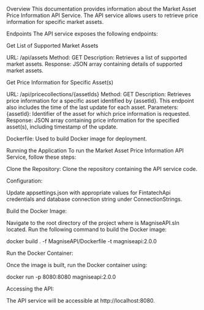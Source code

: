 Overview
This documentation provides information about the Market Asset Price Information API Service. The API service allows users to retrieve price information for specific market assets.

Endpoints
The API service exposes the following endpoints:

Get List of Supported Market Assets

URL: /api/assets
Method: GET
Description: Retrieves a list of supported market assets.
Response: JSON array containing details of supported market assets.

Get Price Information for Specific Asset(s)

URL: /api/pricecollections/{assetIds}
Method: GET
Description: Retrieves price information for a specific asset identified by {assetId}. This endpoint also includes the time of the last update for each asset.
Parameters:
{assetId}: Identifier of the asset for which price information is requested.
Response: JSON array containing price information for the specified asset(s), including timestamp of the update.

Dockerfile: Used to build Docker image for deployment.

Running the Application
To run the Market Asset Price Information API Service, follow these steps:

Clone the Repository: Clone the repository containing the API service code.

Configuration:

Update appsettings.json with appropriate values for FintatechApi credentials and database connection string under ConnectionStrings.

Build the Docker Image:

Navigate to the root directory of the project where  is MagniseAPI.sln located.
Run the following command to build the Docker image:

docker build . -f MagniseAPI/Dockerfile -t magniseapi:2.0.0

Run the Docker Container:

Once the image is built, run the Docker container using:

docker run -p 8080:8080 magniseapi:2.0.0

Accessing the API:

The API service will be accessible at http://localhost:8080.
